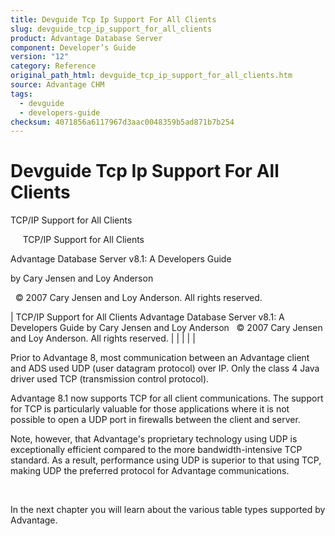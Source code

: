 ```yaml
---
title: Devguide Tcp Ip Support For All Clients
slug: devguide_tcp_ip_support_for_all_clients
product: Advantage Database Server
component: Developer’s Guide
version: "12"
category: Reference
original_path_html: devguide_tcp_ip_support_for_all_clients.htm
source: Advantage CHM
tags:
  - devguide
  - developers-guide
checksum: 4071856a6117967d3aac0048359b5ad871b7b254
---
```


# Devguide Tcp Ip Support For All Clients

TCP/IP Support for All Clients

     TCP/IP Support for All Clients

Advantage Database Server v8.1: A Developers Guide

by Cary Jensen and Loy Anderson

  © 2007 Cary Jensen and Loy Anderson. All rights reserved.

| TCP/IP Support for All Clients  Advantage Database Server v8.1: A Developers Guide  by Cary Jensen and Loy Anderson    © 2007 Cary Jensen and Loy Anderson. All rights reserved. |  |  |  |  |

Prior to Advantage 8, most communication between an Advantage client and ADS used UDP (user datagram protocol) over IP. Only the class 4 Java driver used TCP (transmission control protocol).

Advantage 8.1 now supports TCP for all client communications. The support for TCP is particularly valuable for those applications where it is not possible to open a UDP port in firewalls between the client and server.

Note, however, that Advantage's proprietary technology using UDP is exceptionally efficient compared to the more bandwidth-intensive TCP standard. As a result, performance using UDP is superior to that using TCP, making UDP the preferred protocol for Advantage communications.

 

In the next chapter you will learn about the various table types supported by Advantage.

